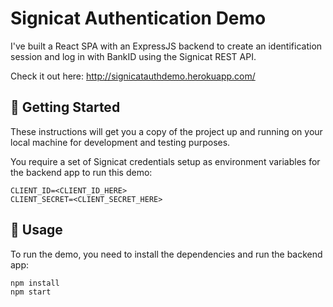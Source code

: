 # Signicat Authentication Demo

I've built a React SPA with an ExpressJS backend to create an identification session
and log in with BankID using the Signicat REST API.

Check it out here: http://signicatauthdemo.herokuapp.com/

## 🏁 Getting Started

These instructions will get you a copy of the project up and running on your local machine for development and testing purposes.

You require a set of Signicat credentials setup as environment variables for the backend app to run this demo:

```
CLIENT_ID=<CLIENT_ID_HERE>
CLIENT_SECRET=<CLIENT_SECRET_HERE>
```


## 🔧 Usage

To run the demo, you need to install the dependencies and run the backend app:

```
npm install
npm start
```
